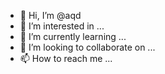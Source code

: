 - 👋 Hi, I’m @aqd
- 👀 I’m interested in ...
- 🌱 I’m currently learning ...
- 💞️ I’m looking to collaborate on ...
- 📫 How to reach me ...

<!---
aqd/aqd is a ✨ special ✨ repository because its `README.md` (this file) appears on your GitHub profile.
You can click the Preview link to take a look at your changes.
--->
